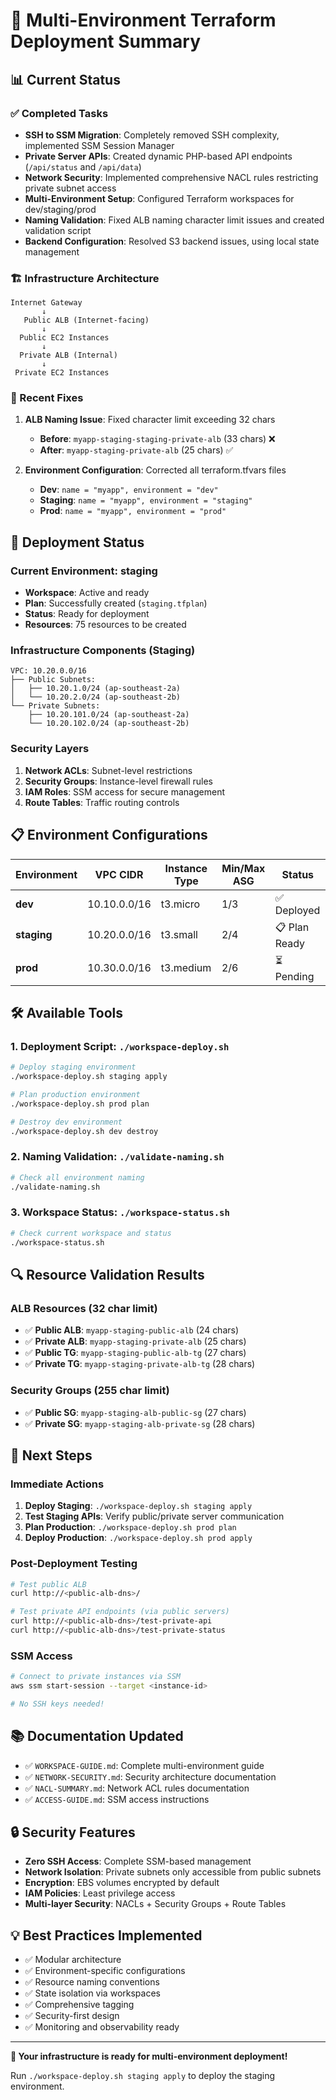 # 🎉 Multi-Environment Terraform Deployment Summary

## 📊 Current Status

### ✅ Completed Tasks
- **SSH to SSM Migration**: Completely removed SSH complexity, implemented SSM Session Manager
- **Private Server APIs**: Created dynamic PHP-based API endpoints (`/api/status` and `/api/data`)
- **Network Security**: Implemented comprehensive NACL rules restricting private subnet access
- **Multi-Environment Setup**: Configured Terraform workspaces for dev/staging/prod
- **Naming Validation**: Fixed ALB naming character limit issues and created validation script
- **Backend Configuration**: Resolved S3 backend issues, using local state management

### 🏗️ Infrastructure Architecture
```
Internet Gateway
       ↓
   Public ALB (Internet-facing)
       ↓
  Public EC2 Instances
       ↓
  Private ALB (Internal)
       ↓
 Private EC2 Instances
```

### 🔧 Recent Fixes
1. **ALB Naming Issue**: Fixed character limit exceeding 32 chars
   - **Before**: `myapp-staging-staging-private-alb` (33 chars) ❌
   - **After**: `myapp-staging-private-alb` (25 chars) ✅

2. **Environment Configuration**: Corrected all terraform.tfvars files
   - **Dev**: `name = "myapp", environment = "dev"`
   - **Staging**: `name = "myapp", environment = "staging"`
   - **Prod**: `name = "myapp", environment = "prod"`

## 🚀 Deployment Status

### Current Environment: **staging**
- **Workspace**: Active and ready
- **Plan**: Successfully created (`staging.tfplan`)
- **Status**: Ready for deployment
- **Resources**: 75 resources to be created

### Infrastructure Components (Staging)
```
VPC: 10.20.0.0/16
├── Public Subnets:
│   ├── 10.20.1.0/24 (ap-southeast-2a)
│   └── 10.20.2.0/24 (ap-southeast-2b)
└── Private Subnets:
    ├── 10.20.101.0/24 (ap-southeast-2a)
    └── 10.20.102.0/24 (ap-southeast-2b)
```

### Security Layers
1. **Network ACLs**: Subnet-level restrictions
2. **Security Groups**: Instance-level firewall rules
3. **IAM Roles**: SSM access for secure management
4. **Route Tables**: Traffic routing controls

## 📋 Environment Configurations

| Environment | VPC CIDR | Instance Type | Min/Max ASG | Status |
|-------------|----------|---------------|-------------|---------|
| **dev** | 10.10.0.0/16 | t3.micro | 1/3 | ✅ Deployed |
| **staging** | 10.20.0.0/16 | t3.small | 2/4 | 📋 Plan Ready |
| **prod** | 10.30.0.0/16 | t3.medium | 2/6 | ⏳ Pending |

## 🛠️ Available Tools

### 1. Deployment Script: `./workspace-deploy.sh`
```bash
# Deploy staging environment
./workspace-deploy.sh staging apply

# Plan production environment
./workspace-deploy.sh prod plan

# Destroy dev environment
./workspace-deploy.sh dev destroy
```

### 2. Naming Validation: `./validate-naming.sh`
```bash
# Check all environment naming
./validate-naming.sh
```

### 3. Workspace Status: `./workspace-status.sh`
```bash
# Check current workspace and status
./workspace-status.sh
```

## 🔍 Resource Validation Results

### ALB Resources (32 char limit)
- ✅ **Public ALB**: `myapp-staging-public-alb` (24 chars)
- ✅ **Private ALB**: `myapp-staging-private-alb` (25 chars)
- ✅ **Public TG**: `myapp-staging-public-alb-tg` (27 chars)
- ✅ **Private TG**: `myapp-staging-private-alb-tg` (28 chars)

### Security Groups (255 char limit)
- ✅ **Public SG**: `myapp-staging-alb-public-sg` (27 chars)
- ✅ **Private SG**: `myapp-staging-alb-private-sg` (28 chars)

## 🎯 Next Steps

### Immediate Actions
1. **Deploy Staging**: `./workspace-deploy.sh staging apply`
2. **Test Staging APIs**: Verify public/private server communication
3. **Plan Production**: `./workspace-deploy.sh prod plan`
4. **Deploy Production**: `./workspace-deploy.sh prod apply`

### Post-Deployment Testing
```bash
# Test public ALB
curl http://<public-alb-dns>/

# Test private API endpoints (via public servers)
curl http://<public-alb-dns>/test-private-api
curl http://<public-alb-dns>/test-private-status
```

### SSM Access
```bash
# Connect to private instances via SSM
aws ssm start-session --target <instance-id>

# No SSH keys needed!
```

## 📚 Documentation Updated
- ✅ `WORKSPACE-GUIDE.md`: Complete multi-environment guide
- ✅ `NETWORK-SECURITY.md`: Security architecture documentation
- ✅ `NACL-SUMMARY.md`: Network ACL rules documentation
- ✅ `ACCESS-GUIDE.md`: SSM access instructions

## 🔒 Security Features
- **Zero SSH Access**: Complete SSM-based management
- **Network Isolation**: Private subnets only accessible from public subnets
- **Encryption**: EBS volumes encrypted by default
- **IAM Policies**: Least privilege access
- **Multi-layer Security**: NACLs + Security Groups + Route Tables

## 💡 Best Practices Implemented
- ✅ Modular architecture
- ✅ Environment-specific configurations
- ✅ Resource naming conventions
- ✅ State isolation via workspaces
- ✅ Comprehensive tagging
- ✅ Security-first design
- ✅ Monitoring and observability ready

---

**🎉 Your infrastructure is ready for multi-environment deployment!**

Run `./workspace-deploy.sh staging apply` to deploy the staging environment.
